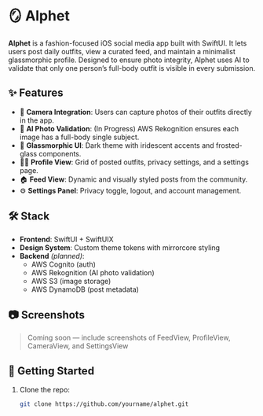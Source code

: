 # 🪞 Alphet

**Alphet** is a fashion-focused iOS social media app built with SwiftUI. It lets users post daily outfits, view a curated feed, and maintain a minimalist glassmorphic profile. Designed to ensure photo integrity, Alphet uses AI to validate that only one person’s full-body outfit is visible in every submission.

## ✨ Features

- 📸 **Camera Integration**: Users can capture photos of their outfits directly in the app.
- 🤖 **AI Photo Validation**: (In Progress) AWS Rekognition ensures each image has a full-body single subject.
- 🧊 **Glassmorphic UI**: Dark theme with iridescent accents and frosted-glass components.
- 🧑‍🎤 **Profile View**: Grid of posted outfits, privacy settings, and a settings page.
- 🏠 **Feed View**: Dynamic and visually styled posts from the community.
- ⚙️ **Settings Panel**: Privacy toggle, logout, and account management.

## 🛠️ Stack

- **Frontend**: SwiftUI + SwiftUIX
- **Design System**: Custom theme tokens with mirrorcore styling
- **Backend** *(planned)*:
  - AWS Cognito (auth)
  - AWS Rekognition (AI photo validation)
  - AWS S3 (image storage)
  - AWS DynamoDB (post metadata)

## 📷 Screenshots
> Coming soon — include screenshots of FeedView, ProfileView, CameraView, and SettingsView

## 🚀 Getting Started

1. Clone the repo:
   ```bash
   git clone https://github.com/yourname/alphet.git
